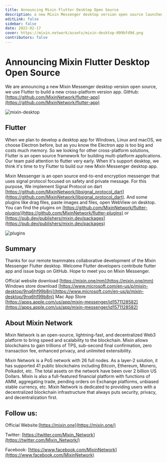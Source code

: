 ```yaml
---
title: Announcing Mixin Flutter Desktop Open Source
description: a new Mixin Messenger desktop version open source launched, using Flutter to build a new cross-platform version app. Mixin Messenger is an open source end-to-end encryption messenger that uses signal protocol focused on safety and private message. 
editLink: false
sidebar: false
date: 2022-02-17
cover: https://mixin.network/assets/mixin-desktop-099bfd9d.png
contributors: false
---
```


# Announcing Mixin Flutter Desktop Open Source

We are announcing a new Mixin Messenger desktop version open source, we use Flutter to build a new cross-platform version app. GitHub: [https://github.com/MixinNetwork/flutter-app](https://github.com/MixinNetwork/flutter-app)

![mixin-desktop](./mixin-desktop.png)

## Flutter
When we plan to develop a desktop app for Windows, Linux and macOS, we choose Electron before, but as you know the Electron app is too big and costs much memory. So we looking for other cross-platform solutions, Flutter is an open source framework for building multi-platform applications. Our team paid attention to flutter very early. When it's support desktop, we think it's time to try Flutter to build our new Mixin Messenger desktop app.

Mixin Messenger is an open source end-to-end encryption messenger that uses signal protocol focused on safety and private message. For this purpose, We implement Signal Protocol on dart [https://github.com/MixinNetwork/libsignal_protocol_dart](https://github.com/MixinNetwork/libsignal_protocol_dart). And some plugins like drag files, paste images and files, open WebView on desktop. You can find the plugins on [https://github.com/MixinNetwork/flutter-plugins](https://github.com/MixinNetwork/flutter-plugins) or [https://pub.dev/publishers/mixin.dev/packages](https://pub.dev/publishers/mixin.dev/packages)

![plugins](./plugins.png)

## Summary

Thanks for our remote teammates collaborative development of the Mixin Messenger Flutter desktop. Welcome Flutter developers contribute flutter app and issue bugs on GitHub. Hope to meet you on Mixin Messenger.

Official website download [https://mixin.one/mm](https://mixin.one/mm)
Windows store download [https://www.microsoft.com/en-us/p/mixin-desktop/9nq6hf99b8nj](https://www.microsoft.com/en-us/p/mixin-desktop/9nq6hf99b8nj)
Mac App Store [https://apps.apple.com/us/app/mixin-messenger/id1571128582](https://apps.apple.com/us/app/mixin-messenger/id1571128582)


## About Mixin Network

Mixin Network is an open-source, lightning-fast, and decentralized Web3 platform to bring speed and scalability to the blockchain. Mixin allows blockchains to gain trillions of TPS, sub-second final confirmation, zero transaction fee, enhanced privacy, and unlimited extensibility.

Mixin Network is a PoS network with 26 full nodes. As a layer-2 solution, it has supported 41 public blockchains including Bitcoin, Ethereum, Monero, Polkadot, etc. The total assets on the network have been over 2 billion US Dollars. Mixin is also a full-featured financial platform with functions of AMM, aggregating trade, pending orders on Exchange platforms, unbiased stable currency, etc. Mixin Network is dedicated to providing users with a decentralized blockchain infrastructure that always puts security, privacy, and decentralization first.

## Follow us:

Official Website:[https://mixin.one](https://mixin.one/)

Twitter: [https://twitter.com/Mixin_Network](https://twitter.com/Mixin_Network/)

Facebook: [https://www.facebook.com/MixinNetwork](https://www.facebook.com/MixinNetwork)
